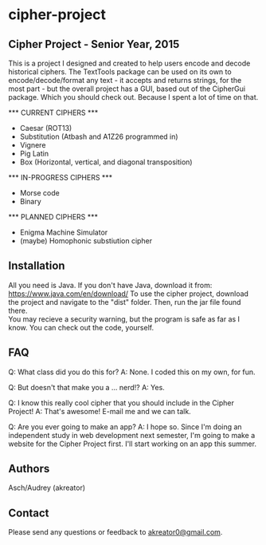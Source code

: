 # cipher-project

Cipher Project - Senior Year, 2015
----------------------------------
This is a project I designed and created to help users encode and decode historical ciphers.
The TextTools package can be used on its own to encode/decode/format any text - it accepts and returns strings, for the most part - but the overall project has a GUI, based out of the CipherGui package.  Which you should check out.  Because I spent a lot of time on that.

*** CURRENT CIPHERS ***
 - Caesar (ROT13)
 - Substitution (Atbash and A1Z26 programmed in)
 - Vignere
 - Pig Latin
 - Box (Horizontal, vertical, and diagonal transposition)

*** IN-PROGRESS CIPHERS ***
 - Morse code
 - Binary

*** PLANNED CIPHERS ***
 - Enigma Machine Simulator
 - (maybe) Homophonic substiution cipher

Installation
------------
All you need is Java.  If you don't have Java, download it from: https://www.java.com/en/download/
To use the cipher project, download the project and navigate to the "dist" folder.  Then, run the jar file found there.  
You may recieve a security warning, but the program is safe as far as I know.  You can check out the code, yourself.

FAQ
---
Q: What class did you do this for?
A: None.  I coded this on my own, for fun.

Q: But doesn't that make you a ... nerd!?
A: Yes.

Q: I know this really cool cipher that you should include in the Cipher Project!
A: That's awesome!  E-mail me and we can talk.

Q: Are you ever going to make an app?
A: I hope so.  Since I'm doing an independent study in web development next semester, I'm going to make a website for the Cipher Project first.  I'll start working on an app this summer.

Authors
-------
Asch/Audrey (akreator)

Contact
-------
Please send any questions or feedback to akreator0@gmail.com.  
